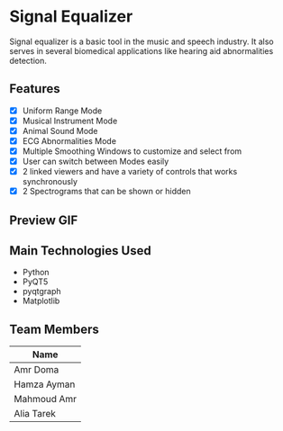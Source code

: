 # Signal Equalizer

Signal equalizer is a basic tool in the music and speech industry. It also serves in several biomedical applications like hearing aid abnormalities detection.

## Features

- [x] Uniform Range Mode
- [x] Musical Instrument Mode
- [x] Animal Sound Mode
- [x] ECG Abnormalities Mode
- [x] Multiple Smoothing Windows to customize and select from 
- [x] User can switch between Modes easily
- [x] 2 linked viewers and have a variety of controls that works synchronously 
- [x] 2 Spectrograms that can be shown or hidden 

## Preview GIF


## Main Technologies Used

- Python
- PyQT5
- pyqtgraph
- Matplotlib

## Team Members

| Name |
| --- |
| Amr Doma |
| Hamza Ayman |
| Mahmoud Amr |
| Alia Tarek|
